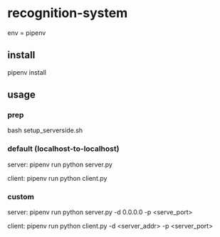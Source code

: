 # recognition-system
env = pipenv

## install
pipenv install

## usage
### prep
bash setup_serverside.sh

### default (localhost-to-localhost)
server:
	pipenv run python server.py<br>

client:
	pipenv run python client.py

### custom
server:
	pipenv run python server.py -d 0.0.0.0 -p <serve_port><br>

client:
	pipenv run python client.py -d <server_addr> -p <server_port>
